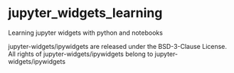 # jupyter_widgets_learning
 
Learning jupyter widgets with python and notebooks

jupyter-widgets/ipywidgets are released under the BSD-3-Clause License.
All rights of jupyter-widgets/ipywidgets belong to jupyter-widgets/ipywidgets